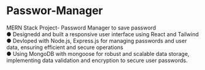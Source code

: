 # Passwor-Manager
MERN Stack Project- Password Manager to save password </br>
● Designedd and built a responsive user interface using React and Tailwind </br>
● Devloped with Node.js, Express.js for managing passwords and user data, ensuring efficient and secure operations </br>
● Using MongoDB with mongoose for robust and scalable data storage, implementing data validation and encryption to secure user passwords.
